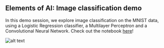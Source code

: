 ## Elements of AI: Image classification demo
In this demo session, we explore image classification on the MNIST data, using a Logistic Regression classifier, a Multilayer Perceptron and a Convolutional Neural Network. Check out the notebook [here](https://github.com/astroioannaki/Elements_of_AI-image_classification/blob/main/Image%20classification%20with%20LR%20-%20MLP%20-%20CNN.ipynb)!

![alt text](https://github.com/JonnaBuri/image_classification-LR-MLP-CNN/blob/main/img1.png?raw=true)
